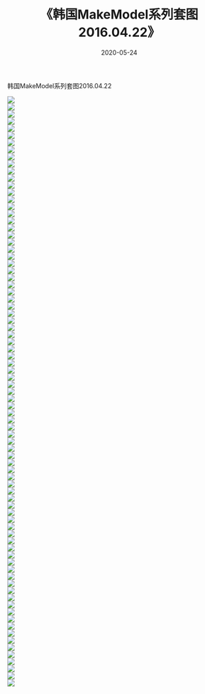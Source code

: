 ﻿---
layout: post
title:  《韩国MakeModel系列套图2016.04.22》
date:   2020-05-24
img: http://imgx.orgx.ga/漏D/网络美图/2020/韩国MakeModel系列套图2016.04.22/000.jpg
categories: [美女, 清纯, 唯美]
---

韩国MakeModel系列套图2016.04.22

  ![](http://imgx.orgx.ga/漏D/网络美图/2020/韩国MakeModel系列套图2016.04.22/001.jpg) <br> ![](http://imgx.orgx.ga/漏D/网络美图/2020/韩国MakeModel系列套图2016.04.22/002.jpg) <br> ![](http://imgx.orgx.ga/漏D/网络美图/2020/韩国MakeModel系列套图2016.04.22/003.jpg) <br> ![](http://imgx.orgx.ga/漏D/网络美图/2020/韩国MakeModel系列套图2016.04.22/004.jpg) <br> ![](http://imgx.orgx.ga/漏D/网络美图/2020/韩国MakeModel系列套图2016.04.22/005.jpg) <br> ![](http://imgx.orgx.ga/漏D/网络美图/2020/韩国MakeModel系列套图2016.04.22/006.jpg) <br> ![](http://imgx.orgx.ga/漏D/网络美图/2020/韩国MakeModel系列套图2016.04.22/007.jpg) <br> ![](http://imgx.orgx.ga/漏D/网络美图/2020/韩国MakeModel系列套图2016.04.22/008.jpg) <br> ![](http://imgx.orgx.ga/漏D/网络美图/2020/韩国MakeModel系列套图2016.04.22/009.jpg) <br> ![](http://imgx.orgx.ga/漏D/网络美图/2020/韩国MakeModel系列套图2016.04.22/010.jpg) <br> ![](http://imgx.orgx.ga/漏D/网络美图/2020/韩国MakeModel系列套图2016.04.22/011.jpg) <br> ![](http://imgx.orgx.ga/漏D/网络美图/2020/韩国MakeModel系列套图2016.04.22/012.jpg) <br> ![](http://imgx.orgx.ga/漏D/网络美图/2020/韩国MakeModel系列套图2016.04.22/013.jpg) <br> ![](http://imgx.orgx.ga/漏D/网络美图/2020/韩国MakeModel系列套图2016.04.22/014.jpg) <br> ![](http://imgx.orgx.ga/漏D/网络美图/2020/韩国MakeModel系列套图2016.04.22/015.jpg) <br> ![](http://imgx.orgx.ga/漏D/网络美图/2020/韩国MakeModel系列套图2016.04.22/016.jpg) <br> ![](http://imgx.orgx.ga/漏D/网络美图/2020/韩国MakeModel系列套图2016.04.22/017.jpg) <br> ![](http://imgx.orgx.ga/漏D/网络美图/2020/韩国MakeModel系列套图2016.04.22/018.jpg) <br> ![](http://imgx.orgx.ga/漏D/网络美图/2020/韩国MakeModel系列套图2016.04.22/019.jpg) <br> ![](http://imgx.orgx.ga/漏D/网络美图/2020/韩国MakeModel系列套图2016.04.22/020.jpg) <br> ![](http://imgx.orgx.ga/漏D/网络美图/2020/韩国MakeModel系列套图2016.04.22/021.jpg) <br> ![](http://imgx.orgx.ga/漏D/网络美图/2020/韩国MakeModel系列套图2016.04.22/022.jpg) <br> ![](http://imgx.orgx.ga/漏D/网络美图/2020/韩国MakeModel系列套图2016.04.22/023.jpg) <br> ![](http://imgx.orgx.ga/漏D/网络美图/2020/韩国MakeModel系列套图2016.04.22/024.jpg) <br> ![](http://imgx.orgx.ga/漏D/网络美图/2020/韩国MakeModel系列套图2016.04.22/025.jpg) <br> ![](http://imgx.orgx.ga/漏D/网络美图/2020/韩国MakeModel系列套图2016.04.22/026.jpg) <br> ![](http://imgx.orgx.ga/漏D/网络美图/2020/韩国MakeModel系列套图2016.04.22/027.jpg) <br> ![](http://imgx.orgx.ga/漏D/网络美图/2020/韩国MakeModel系列套图2016.04.22/028.jpg) <br> ![](http://imgx.orgx.ga/漏D/网络美图/2020/韩国MakeModel系列套图2016.04.22/029.jpg) <br> ![](http://imgx.orgx.ga/漏D/网络美图/2020/韩国MakeModel系列套图2016.04.22/030.jpg) <br> ![](http://imgx.orgx.ga/漏D/网络美图/2020/韩国MakeModel系列套图2016.04.22/031.jpg) <br> ![](http://imgx.orgx.ga/漏D/网络美图/2020/韩国MakeModel系列套图2016.04.22/032.jpg) <br> ![](http://imgx.orgx.ga/漏D/网络美图/2020/韩国MakeModel系列套图2016.04.22/033.jpg) <br> ![](http://imgx.orgx.ga/漏D/网络美图/2020/韩国MakeModel系列套图2016.04.22/034.jpg) <br> ![](http://imgx.orgx.ga/漏D/网络美图/2020/韩国MakeModel系列套图2016.04.22/035.jpg) <br> ![](http://imgx.orgx.ga/漏D/网络美图/2020/韩国MakeModel系列套图2016.04.22/036.jpg) <br> ![](http://imgx.orgx.ga/漏D/网络美图/2020/韩国MakeModel系列套图2016.04.22/037.jpg) <br> ![](http://imgx.orgx.ga/漏D/网络美图/2020/韩国MakeModel系列套图2016.04.22/038.jpg) <br> ![](http://imgx.orgx.ga/漏D/网络美图/2020/韩国MakeModel系列套图2016.04.22/039.jpg) <br> ![](http://imgx.orgx.ga/漏D/网络美图/2020/韩国MakeModel系列套图2016.04.22/040.jpg) <br> ![](http://imgx.orgx.ga/漏D/网络美图/2020/韩国MakeModel系列套图2016.04.22/041.jpg) <br> ![](http://imgx.orgx.ga/漏D/网络美图/2020/韩国MakeModel系列套图2016.04.22/042.jpg) <br> ![](http://imgx.orgx.ga/漏D/网络美图/2020/韩国MakeModel系列套图2016.04.22/043.jpg) <br> ![](http://imgx.orgx.ga/漏D/网络美图/2020/韩国MakeModel系列套图2016.04.22/044.jpg) <br> ![](http://imgx.orgx.ga/漏D/网络美图/2020/韩国MakeModel系列套图2016.04.22/045.jpg) <br> ![](http://imgx.orgx.ga/漏D/网络美图/2020/韩国MakeModel系列套图2016.04.22/046.jpg) <br> ![](http://imgx.orgx.ga/漏D/网络美图/2020/韩国MakeModel系列套图2016.04.22/047.jpg) <br> ![](http://imgx.orgx.ga/漏D/网络美图/2020/韩国MakeModel系列套图2016.04.22/048.jpg) <br> ![](http://imgx.orgx.ga/漏D/网络美图/2020/韩国MakeModel系列套图2016.04.22/049.jpg) <br> ![](http://imgx.orgx.ga/漏D/网络美图/2020/韩国MakeModel系列套图2016.04.22/050.jpg) <br> ![](http://imgx.orgx.ga/漏D/网络美图/2020/韩国MakeModel系列套图2016.04.22/051.jpg) <br> ![](http://imgx.orgx.ga/漏D/网络美图/2020/韩国MakeModel系列套图2016.04.22/052.jpg) <br> ![](http://imgx.orgx.ga/漏D/网络美图/2020/韩国MakeModel系列套图2016.04.22/053.jpg) <br> ![](http://imgx.orgx.ga/漏D/网络美图/2020/韩国MakeModel系列套图2016.04.22/054.jpg) <br> ![](http://imgx.orgx.ga/漏D/网络美图/2020/韩国MakeModel系列套图2016.04.22/055.jpg) <br> ![](http://imgx.orgx.ga/漏D/网络美图/2020/韩国MakeModel系列套图2016.04.22/056.jpg) <br> ![](http://imgx.orgx.ga/漏D/网络美图/2020/韩国MakeModel系列套图2016.04.22/057.jpg) <br> ![](http://imgx.orgx.ga/漏D/网络美图/2020/韩国MakeModel系列套图2016.04.22/058.jpg) <br> ![](http://imgx.orgx.ga/漏D/网络美图/2020/韩国MakeModel系列套图2016.04.22/059.jpg) <br> ![](http://imgx.orgx.ga/漏D/网络美图/2020/韩国MakeModel系列套图2016.04.22/060.jpg) <br> ![](http://imgx.orgx.ga/漏D/网络美图/2020/韩国MakeModel系列套图2016.04.22/061.jpg) <br> ![](http://imgx.orgx.ga/漏D/网络美图/2020/韩国MakeModel系列套图2016.04.22/062.jpg) <br> ![](http://imgx.orgx.ga/漏D/网络美图/2020/韩国MakeModel系列套图2016.04.22/063.jpg) <br> ![](http://imgx.orgx.ga/漏D/网络美图/2020/韩国MakeModel系列套图2016.04.22/064.jpg) <br> ![](http://imgx.orgx.ga/漏D/网络美图/2020/韩国MakeModel系列套图2016.04.22/065.jpg) <br> ![](http://imgx.orgx.ga/漏D/网络美图/2020/韩国MakeModel系列套图2016.04.22/066.jpg) <br> ![](http://imgx.orgx.ga/漏D/网络美图/2020/韩国MakeModel系列套图2016.04.22/067.jpg) <br> ![](http://imgx.orgx.ga/漏D/网络美图/2020/韩国MakeModel系列套图2016.04.22/068.jpg) <br> ![](http://imgx.orgx.ga/漏D/网络美图/2020/韩国MakeModel系列套图2016.04.22/069.jpg) <br> ![](http://imgx.orgx.ga/漏D/网络美图/2020/韩国MakeModel系列套图2016.04.22/070.jpg) <br> ![](http://imgx.orgx.ga/漏D/网络美图/2020/韩国MakeModel系列套图2016.04.22/071.jpg) <br> ![](http://imgx.orgx.ga/漏D/网络美图/2020/韩国MakeModel系列套图2016.04.22/072.jpg) <br> ![](http://imgx.orgx.ga/漏D/网络美图/2020/韩国MakeModel系列套图2016.04.22/073.jpg) <br> ![](http://imgx.orgx.ga/漏D/网络美图/2020/韩国MakeModel系列套图2016.04.22/074.jpg) <br> ![](http://imgx.orgx.ga/漏D/网络美图/2020/韩国MakeModel系列套图2016.04.22/075.jpg) <br> ![](http://imgx.orgx.ga/漏D/网络美图/2020/韩国MakeModel系列套图2016.04.22/076.jpg) <br> ![](http://imgx.orgx.ga/漏D/网络美图/2020/韩国MakeModel系列套图2016.04.22/077.jpg) <br> ![](http://imgx.orgx.ga/漏D/网络美图/2020/韩国MakeModel系列套图2016.04.22/078.jpg) <br> ![](http://imgx.orgx.ga/漏D/网络美图/2020/韩国MakeModel系列套图2016.04.22/079.jpg) <br> ![](http://imgx.orgx.ga/漏D/网络美图/2020/韩国MakeModel系列套图2016.04.22/080.jpg) <br> ![](http://imgx.orgx.ga/漏D/网络美图/2020/韩国MakeModel系列套图2016.04.22/081.jpg) <br> ![](http://imgx.orgx.ga/漏D/网络美图/2020/韩国MakeModel系列套图2016.04.22/082.jpg) <br> ![](http://imgx.orgx.ga/漏D/网络美图/2020/韩国MakeModel系列套图2016.04.22/083.jpg) <br>